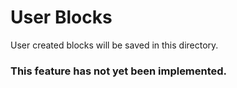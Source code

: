 # User Blocks

User created blocks will be saved in this directory.

### This feature has not yet been implemented.
